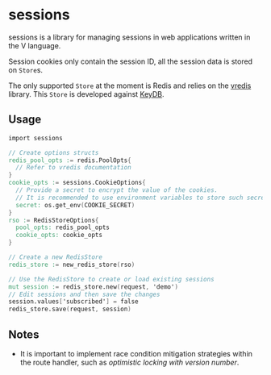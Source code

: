 # sessions

sessions is a library for managing sessions in web applications written in the V language. 
<!--
It is framework-agnostic but it also features a middleware function for vweb.

The sessions middleware verifies the signature of the cookie and acts accordingly.
  - If the cookie is missing or has an invalid signature, generates a new session and sets a new cookie.
  - If the signature is valid, retrieves session data from a `Store` and makes it available to the route 
  handler.
-->

Session cookies only contain the session ID, all the session data is stored on `Store`s. 

The only supported `Store` at the moment is Redis and relies on the [vredis](https://github.com/patrickpissurno/vredis) library. This `Store` is developed against [KeyDB](https://github.com/Snapchat/KeyDB).

## Usage

```V
import sessions

// Create options structs
redis_pool_opts := redis.PoolOpts{
  // Refer to vredis documentation
}
cookie_opts := sessions.CookieOptions{
  // Provide a secret to encrypt the value of the cookies.
  // It is recommended to use environment variables to store such secrets.
  secret: os.get_env(COOKIE_SECRET)
}
rso := RedisStoreOptions{
  pool_opts: redis_pool_opts
  cookie_opts: cookie_opts
}

// Create a new RedisStore
redis_store := new_redis_store(rso)

// Use the RedisStore to create or load existing sessions
mut session := redis_store.new(request, 'demo')
// Edit sessions and then save the changes
session.values['subscribed'] = false
redis_store.save(request, session)
```

## Notes

- It is important to implement race condition mitigation strategies within the route handler, such as 
  *optimistic locking with version number*.
